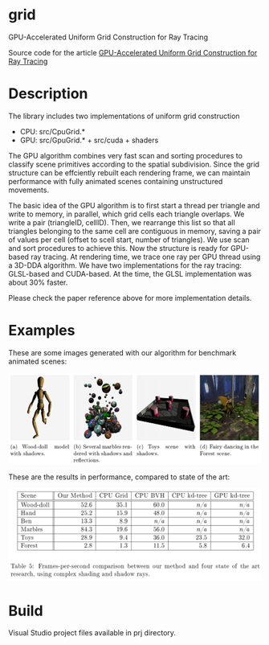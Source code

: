 # grid
GPU-Accelerated Uniform Grid Construction for Ray Tracing

Source code for the article [GPU-Accelerated Uniform Grid Construction for Ray Tracing](http://www.dbd.puc-rio.br/depto_informatica/09_14_ivson.pdf)

# Description

The library includes two implementations of uniform grid construction
* CPU: src/CpuGrid.*
* GPU: src/GpuGrid.* + src/cuda + shaders

The GPU algorithm combines very fast scan and sorting procedures to classify scene primitives according to the spatial subdivision. Since the grid structure can be effciently rebuilt each rendering frame, we can maintain performance with fully animated scenes containing unstructured movements.

The basic idea of the GPU algorithm is to first start a thread per triangle and write to memory, in parallel, which grid cells each triangle overlaps. We write a pair (triangleID, cellID). Then, we rearrange this list so that all triangles belonging to the same cell are contiguous in memory, saving a pair of values per cell (offset to scell start, number of triangles). We use scan and sort procedures to achieve this. Now the structure is ready for GPU-based ray tracing. At rendering time, we trace one ray per GPU thread using a 3D-DDA algorithm. We have two implementations for the ray tracing: GLSL-based and CUDA-based. At the time, the GLSL implementation was about 30% faster.

Please check the paper reference above for more implementation details.

# Examples

These are some images generated with our algorithm for benchmark animated scenes:

![scenes](https://github.com/potato3d/grid/blob/main/imgs/scenes.png "Animated scenes")

These are the results in performance, compared to state of the art:

![speed](https://github.com/potato3d/grid/blob/main/imgs/speed.png "Performance results")

# Build

Visual Studio project files available in prj directory.